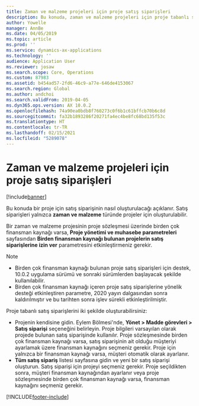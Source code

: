```yaml
---
title: Zaman ve malzeme projeleri için proje satış siparişleri
description: Bu konuda, zaman ve malzeme projeleri için proje tabanlı satış siparişlerinin nasıl oluşturulacağı açıklanmaktadır.
author: Yowelle
manager: AnnBe
ms.date: 04/05/2019
ms.topic: article
ms.prod: ''
ms.service: dynamics-ax-applications
ms.technology: ''
audience: Application User
ms.reviewer: josaw
ms.search.scope: Core, Operations
ms.custom: 87983
ms.assetid: b454ad57-2fd6-46c9-a77e-646de4153067
ms.search.region: Global
ms.author: andchoi
ms.search.validFrom: 2019-04-05
ms.dyn365.ops.version: AX 10.0.2
ms.openlocfilehash: 74a90ea0bdb8f760273c0f6b1c61bffcb70b6c8d
ms.sourcegitcommit: fa32b1893286f20271fa4ec4be8fc68bd135f53c
ms.translationtype: HT
ms.contentlocale: tr-TR
ms.lasthandoff: 02/15/2021
ms.locfileid: "5289078"
---
```

# <a name="project-sales-orders-for-time-and-material-projects"></a>Zaman ve malzeme projeleri için proje satış siparişleri

[!include[banner](../includes/banner.md)]

Bu konuda bir proje için satış siparişinin nasıl oluşturulacağı açıklanır. Satış siparişleri yalnızca **zaman ve malzeme** türünde projeler için oluşturulabilir.

Bir zaman ve malzeme projesinin proje sözleşmesi üzerinde birden çok finansman kaynağı varsa, **Proje yönetimi ve muhasebe parametreleri** sayfasından **Birden finansman kaynağı bulunan projelerin satış siparişlerine izin ver** parametresini etkinleştirmeniz gerekir. 

> [!NOTE]
> - Birden çok finansman kaynağı bulunan proje satış siparişleri için destek, 10.0.2 uygulama sürümü ve sonraki sürümlerden başlayacak şekilde kullanılabilir.
> - Birden çok finansman kaynağı içeren proje satış siparişlerine yönelik desteği etkinleştiren parametre, 2020 yayın dalgasından sonra kaldırılmıştır ve bu tarihten sonra işlev sürekli etkinleştirilmiştir.

Proje tabanlı satış siparişlerini iki şekilde oluşturabilirsiniz:

- Projenin kendisine gidin. Eylem Bölmesi'nde, **Yönet > Madde görevleri > Satış siparişi** seçeneğini belirleyin. Proje bilgileri varsayılan olarak projede bulunan satış siparişinde kullanılır. Proje sözleşmesinde birden çok finansman kaynağı varsa, satış siparişinin ait olduğu müşteriyi ayarlamak üzere finansman kaynağını seçmeniz gerekir. Proje için yalnızca bir finansman kaynağı varsa, müşteri otomatik olarak ayarlanır.
- **Tüm satış sipariş** listesi sayfasına gidin ve yeni bir satış siparişi oluşturun. Satış siparişi için projeyi seçmeniz gerekir. Proje seçildikten sonra, müşteri finansman kaynağından ayarlanır veya proje sözleşmesinde birden çok finansman kaynağı varsa, finansman kaynağını seçmeniz gerekir.



[!INCLUDE[footer-include](../includes/footer-banner.md)]